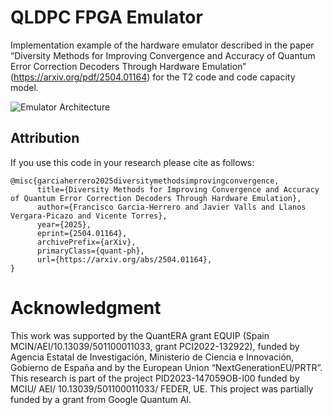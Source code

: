 # QLDPC FPGA Emulator
Implementation example of the hardware emulator described in the paper “Diversity Methods for Improving Convergence and Accuracy of Quantum Error Correction Decoders Through Hardware Emulation” (https://arxiv.org/pdf/2504.01164) for the T2 code and code capacity model.

![Emulator Architecture](https://github.com/fragarh2/QLDPC_FPGA_Emulator/blob/main/EmulatorArchitecture.png)

## Attribution

If you use this code in your research please cite as follows:

```
@misc{garciaherrero2025diversitymethodsimprovingconvergence,
      title={Diversity Methods for Improving Convergence and Accuracy of Quantum Error Correction Decoders Through Hardware Emulation}, 
      author={Francisco Garcia-Herrero and Javier Valls and Llanos Vergara-Picazo and Vicente Torres},
      year={2025},
      eprint={2504.01164},
      archivePrefix={arXiv},
      primaryClass={quant-ph},
      url={https://arxiv.org/abs/2504.01164}, 
}
```


# Acknowledgment
This work was supported by the QuantERA grant EQUIP (Spain MCIN/AEI/10.13039/501100011033, grant PCI2022-132922), funded by Agencia Estatal de Investigación, Ministerio de Ciencia e Innovación, Gobierno de España and by the European Union “NextGenerationEU/PRTR”. This research is part of the project PID2023-147059OB-I00 funded by MCIU/ AEI/ 10.13039/501100011033/ FEDER, UE. This project was partially funded by a grant from Google Quantum AI.
